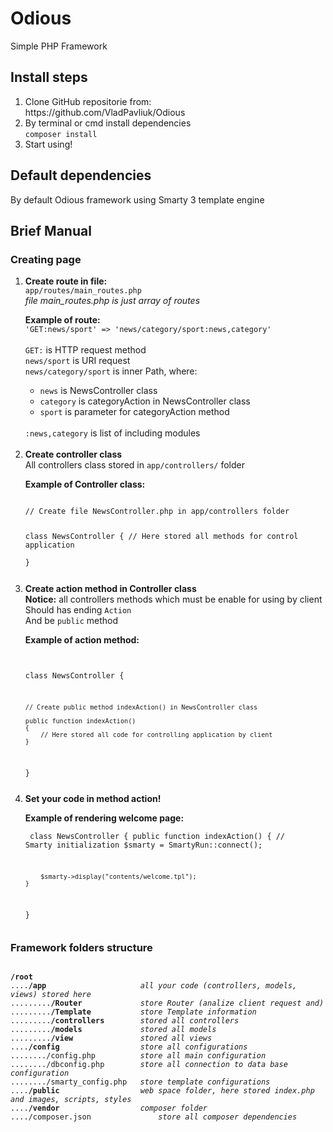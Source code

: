 # Odious
Simple PHP Framework

<h2>Install steps</h2>
<ol>
    <li> 
        Clone GitHub repositorie from: <br>
        https://github.com/VladPavliuk/Odious
    </li>
    <li>
        By terminal or cmd install dependencies <br>
        <code>composer install</code>
    </li>
    <li>
        Start using!
    </li>
</ol>

<h2>Default dependencies</h2>
By default Odious framework using Smarty 3 template engine

<h2>Brief Manual</h2>
<h3>Creating page</h3>
<ol>
    <li>
        <b>Create route in file:</b><br>
        <code>app/routes/main_routes.php</code><br>
        <i>file main_routes.php is just array of routes</i>
		<p>
		<b>Example of route:</b><br>
		<code>'GET:news/sport' => 'news/category/sport:news,category'</code><br>
		<br>
		<code>GET:</code> is HTTP request method<br>
		<code>news/sport</code> is URI request<br>
		<code>news/category/sport</code> is inner Path, where:
		<ul>
			<li><code>news</code> is NewsController class</li>
			<li><code>category</code> is categoryAction in NewsController class</li>
			<li><code>sport</code> is parameter for categoryAction method</li>
		</ul>
		<br>
		<code>:news,category</code> is list of including modules
		<br>
		<br>
    </li>
    <li>
		<b>Create controller class</b><br>
		All controllers class stored in <code>app/controllers/</code> folder
		<p>
			<b>Example of Controller class:</b><br>
			<pre><code>
// Create file NewsController.php in app/controllers folder
			
class NewsController 
{
	// Here stored all methods for control application			
}
			</pre></code>
		</p>
    </li>
    <li>
		<b>Create action method in Controller class</b><br>
		<b>Notice:</b> all controllers methods which must be enable for using by client<br>
		Should has ending <code>Action</code><br>
		And be <code>public</code> method
		<p>
			<b>Example of action method:</b><br>
			<pre><code>		
class NewsController 
{

	// Create public method indexAction() in NewsController class
	
	public function indexAction()
    {
        // Here stored all code for controlling application by client
    }			
}
			</pre></code>
		</p>
    </li>
    <li>
		<b>Set your code in method action!</b>
		<p>
			<b>Example of rendering welcome page:</b><br>
			<pre><code>
class NewsController 
{
	public function indexAction()
    {
        // Smarty initialization
        $smarty = SmartyRun::connect();

        $smarty->display("contents/welcome.tpl");
    }			
}
			</pre></code>
		</p>
    </li>
</ol>
<h3>Framework folders structure</h3>
<pre><code>		
<b>/root</b>
....<b>/app</b>                     <i>all your code (controllers, models, views) stored here</i>
.........<b>/Router</b>	            <i>store Router (analize client request and)</i>
.........<b>/Template</b>           <i>store Template information</i>
.........<b>/controllers</b>        <i>stored all controllers</i>
.........<b>/models</b>	            <i>stored all models</i>
.........<b>/view</b> 	            <i>stored all views</i>
....<b>/config</b>                  <i>store all configurations</i>
......../config.php          <i>store all main configuration</i>
......../dbconfig.php        <i>store all connection to data base configuration</i>
......../smarty_config.php   <i>store template configurations</i>
....<b>/public</b>                  <i>web space folder, here stored index.php and images, scripts, styles</i>
....<b>/vendor</b>                  <i>composer folder</i>
..../composer.json               <i>store all composer dependencies</i>
</pre></code>
